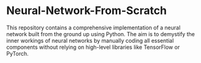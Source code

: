 # Neural-Network-From-Scratch
This repository contains a comprehensive implementation of a neural network built from the ground up using Python. The aim is to demystify the inner workings of neural networks by manually coding all essential components without relying on high-level libraries like TensorFlow or PyTorch.
